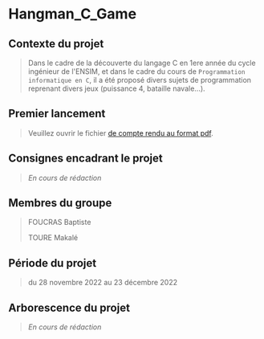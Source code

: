 # Hangman_C_Game

## Contexte du projet
>
> Dans le cadre de la découverte du langage C en 1ere année du cycle ingénieur de l'ENSIM,
> et dans le cadre du cours de `Programmation informatique en C`, il a été proposé divers sujets
> de programmation reprenant divers jeux (puissance 4, bataille navale...).
>

## Premier lancement
>
> Veuillez ouvrir le fichier [de compte rendu au format pdf](./3AINFO1_FOUCRAS_TOURE_compte_rendu.pdf).
>

## Consignes encadrant le projet
>
> *En cours de rédaction*
>

## Membres du groupe
>
> FOUCRAS Baptiste
>
> TOURE Makalé
>

## Période du projet
>
> du 28 novembre 2022 au 23 décembre 2022
>

## Arborescence du projet
>
> *En cours de rédaction*
>
